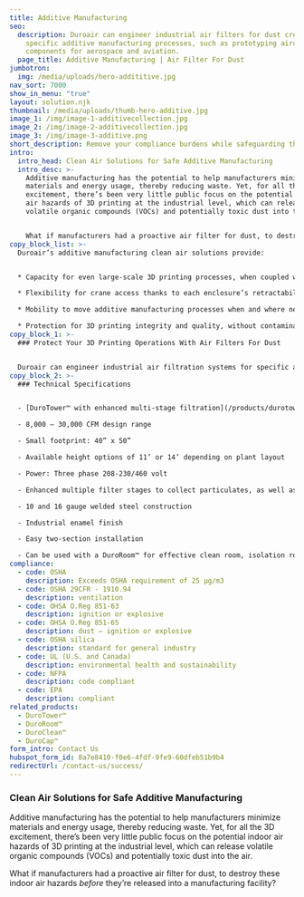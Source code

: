```yaml
---
title: Additive Manufacturing
seo:
  description: Duroair can engineer industrial air filters for dust created by
    specific additive manufacturing processes, such as prototyping aircraft
    components for aerospace and aviation.
  page_title: Additive Manufacturing | Air Filter For Dust
jumbotron:
  img: /media/uploads/hero-addititive.jpg
nav_sort: 7000
show_in_menu: "true"
layout: solution.njk
thumbnail: /media/uploads/thumb-hero-additive.jpg
image_1: /img/image-1-additivecollection.jpg
image_2: /img/image-2-additivecollection.jpg
image_3: /img/image-3-additive.png
short_description: Remove your compliance burdens while safeguarding the shop floor.
intro:
  intro_head: Clean Air Solutions for Safe Additive Manufacturing
  intro_desc: >-
    Additive manufacturing has the potential to help manufacturers minimize
    materials and energy usage, thereby reducing waste. Yet, for all the 3D
    excitement, there’s been very little public focus on the potential indoor
    air hazards of 3D printing at the industrial level, which can release
    volatile organic compounds (VOCs) and potentially toxic dust into the air.


    What if manufacturers had a proactive air filter for dust, to destroy these indoor air hazards *before* they’re released into a manufacturing facility?
copy_block_list: >-
  Duroair’s additive manufacturing clean air solutions provide:


  * Capacity for even large-scale 3D printing processes, when coupled with Duroair’s [modular enclosures](https://durocontent.netlify.app/products/duroroom) that can be custom-tailored for specific applications

  * Flexibility for crane access thanks to each enclosure’s retractability, that won’t interfere with current ventilation infrastructure

  * Mobility to move additive manufacturing processes when and where needed, without interrupting other cellular workflows

  * Protection for 3D printing integrity and quality, without contamination from corrosive dust and hazardous fumes
copy_block_1: >-
  ### Protect Your 3D Printing Operations With Air Filters For Dust


  Duroair can engineer industrial air filtration systems for specific additive manufacturing processes, such as prototyping aircraft components for aerospace and aviation. Armed with this technology, manufacturers can use 3D printing to innovate, without exposing facility employees to dust and gaseous particulates that can threaten safety and productivity.
copy_block_2: >-
  ### Technical Specifications


  - [DuroTower™ with enhanced multi-stage filtration](/products/durotower):

  - 8,000 – 30,000 CFM design range

  - Small footprint: 40” x 50”

  - Available height options of 11’ or 14’ depending on plant layout

  - Power: Three phase 208-230/460 volt

  - Enhanced multiple filter stages to collect particulates, as well as VOC reduction for various contaminant situations 

  - 10 and 16 gauge welded steel construction

  - Industrial enamel finish

  - Easy two-section installation

  - Can be used with a DuroRoom™ for effective clean room, isolation room, or dust collection applications
compliance:
  - code: OSHA
    description: Exceeds OSHA requirement of 25 μg/m3
  - code: OSHA 29CFR - 1910.94
    description: ventilation
  - code: OHSA O.Reg 851-63
    description: ignition or explosive
  - code: OHSA O.Reg 851-65
    description: dust – ignition or explosive
  - code: OSHA silica
    description: standard for general industry
  - code: UL (U.S. and Canada)
    description: environmental health and sustainability
  - code: NFPA
    description: code compliant
  - code: EPA
    description: compliant
related_products:
  - DuroTower™
  - DuroRoom™
  - DuroClean™
  - DuroCap™
form_intro: Contact Us
hubspot_form_id: 8a7e8410-f0e6-4fdf-9fe9-60dfeb51b9b4
redirectUrl: /contact-us/success/
---
```

### Clean Air Solutions for Safe Additive Manufacturing

Additive manufacturing has the potential to help manufacturers minimize materials and energy usage, thereby reducing waste. Yet, for all the 3D excitement, there’s been very little public focus on the potential indoor air hazards of 3D printing at the industrial level, which can release volatile organic compounds (VOCs) and potentially toxic dust into the air. 

What if manufacturers had a proactive air filter for dust, to destroy these indoor air hazards *before* they’re released into a manufacturing facility?